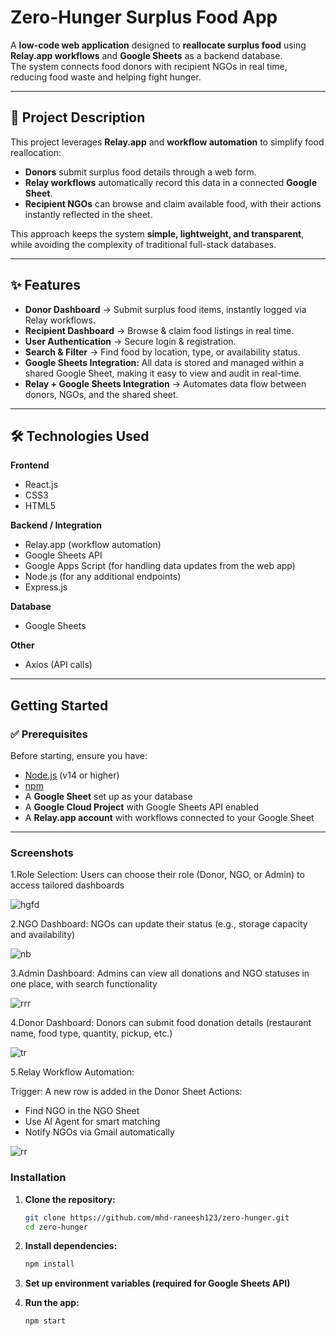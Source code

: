 # Zero-Hunger Surplus Food App

A **low-code web application** designed to **reallocate surplus food** using **Relay.app workflows** and **Google Sheets** as a backend database.  
The system connects food donors with recipient NGOs in real time, reducing food waste and helping fight hunger.  

---

## 📖 Project Description
This project leverages **Relay.app** and **workflow automation** to simplify food reallocation:  

- **Donors** submit surplus food details through a web form.  
- **Relay workflows** automatically record this data in a connected **Google Sheet**.  
- **Recipient NGOs** can browse and claim available food, with their actions instantly reflected in the sheet.  

This approach keeps the system **simple, lightweight, and transparent**, while avoiding the complexity of traditional full-stack databases.  

---

## ✨ Features
- **Donor Dashboard** → Submit surplus food items, instantly logged via Relay workflows.  
- **Recipient Dashboard** → Browse & claim food listings in real time.  
- **User Authentication** → Secure login & registration.  
- **Search & Filter** → Find food by location, type, or availability status.
- **Google Sheets Integration:** All data is stored and managed within a shared Google Sheet, making it easy to view and audit in real-time.
- **Relay + Google Sheets Integration** → Automates data flow between donors, NGOs, and the shared sheet.  

---

## 🛠️ Technologies Used
**Frontend**
- React.js  
- CSS3  
- HTML5  

**Backend / Integration**
- Relay.app (workflow automation)  
- Google Sheets API  
- Google Apps Script (for handling data updates from the web app)
- Node.js (for any additional endpoints)  
- Express.js  

**Database**
- Google Sheets  

**Other**
- Axios (API calls)  

---

## Getting Started
### ✅ Prerequisites
Before starting, ensure you have:  
- [Node.js](https://nodejs.org/en/) (v14 or higher)  
- [npm](https://www.npmjs.com/)  
- A **Google Sheet** set up as your database  
- A **Google Cloud Project** with Google Sheets API enabled  
- A **Relay.app account** with workflows connected to your Google Sheet  

---

### Screenshots
1.Role Selection:
Users can choose their role (Donor, NGO, or Admin) to access tailored dashboards

![hgfd](https://github.com/user-attachments/assets/dfc1a326-16f9-454d-afa2-1edd25e178fb)

2.NGO Dashboard:
NGOs can update their status (e.g., storage capacity and availability)

![nb](https://github.com/user-attachments/assets/636b8f59-539b-410e-8118-4aef58d15838)

3.Admin Dashboard:
Admins can view all donations and NGO statuses in one place, with search functionality

![rrr](https://github.com/user-attachments/assets/5c2502a8-9e3c-433b-899e-d07273f13fdd)

4.Donor Dashboard:
Donors can submit food donation details (restaurant name, food type, quantity, pickup, etc.)

![tr](https://github.com/user-attachments/assets/dced09ed-bdc3-4135-bd75-ef59a4cb7cd4)

5.Relay Workflow Automation:

Trigger: A new row is added in the Donor Sheet
Actions:
- Find NGO in the NGO Sheet
- Use AI Agent for smart matching
- Notify NGOs via Gmail automatically

![rr](https://github.com/user-attachments/assets/17842722-519f-44b8-8a60-57ba6760b208)





### Installation
1. **Clone the repository:**
   ```bash
   git clone https://github.com/mhd-raneesh123/zero-hunger.git
   cd zero-hunger
2. **Install dependencies:**
   ```bash
   npm install
3. **Set up environment variables (required for Google Sheets API)**

4. **Run the app:**
   ```bash
   npm start
